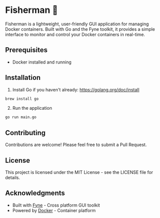 # Fisherman 🎣

Fisherman is a lightweight, user-friendly GUI application for managing Docker containers. Built with Go and the Fyne toolkit, it provides a simple interface to monitor and control your Docker containers in real-time.

## Prerequisites

- Docker installed and running

## Installation

1. Install Go if you haven't already: https://golang.org/doc/install

```bash
brew install go
```

2. Run the application

```bash
go run main.go
```

## Contributing

Contributions are welcome! Please feel free to submit a Pull Request.

## License

This project is licensed under the MIT License - see the LICENSE file for details.

## Acknowledgments

- Built with [Fyne](https://fyne.io/) - Cross platform GUI toolkit
- Powered by [Docker](https://www.docker.com/) - Container platform
